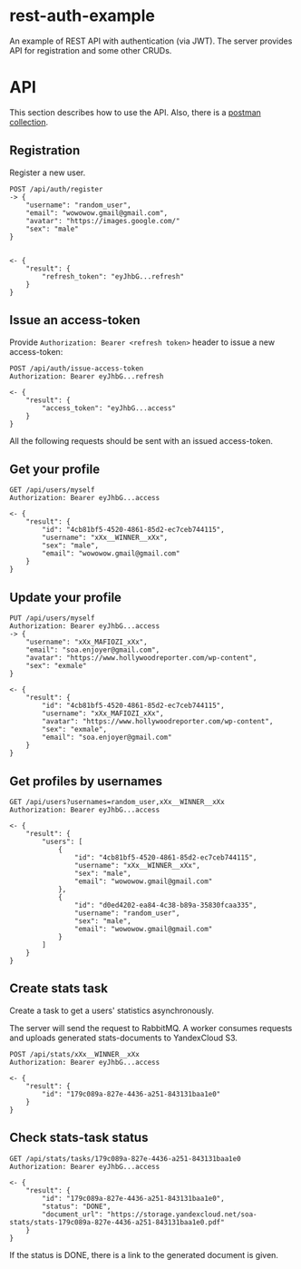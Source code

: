 # rest-auth-example

An example of REST API with authentication (via JWT). 
The server provides API for registration and some other CRUDs.

# API

This section describes how to use the API. Also, there is a [postman collection](./postman-collection.json).

## Registration

Register a new user.

```
POST /api/auth/register
-> {
    "username": "random_user",
    "email": "wowowow.gmail@gmail.com", 
    "avatar": "https://images.google.com/"
    "sex": "male"
}


<- {
    "result": {
        "refresh_token": "eyJhbG...refresh"
    }
}
```
## Issue an access-token

Provide `Authorization: Bearer <refresh token>` header to issue a new access-token:

```
POST /api/auth/issue-access-token
Authorization: Bearer eyJhbG...refresh

<- {
    "result": {
        "access_token": "eyJhbG...access"
    }
}
```

All the following requests should be sent with an issued access-token.

## Get your profile

```
GET /api/users/myself
Authorization: Bearer eyJhbG...access

<- {
    "result": {
        "id": "4cb81bf5-4520-4861-85d2-ec7ceb744115",
        "username": "xXx__WINNER__xXx",
        "sex": "male",
        "email": "wowowow.gmail@gmail.com"
    }
}
```

## Update your profile

```
PUT /api/users/myself
Authorization: Bearer eyJhbG...access
-> {
    "username": "xXx_MAFIOZI_xXx",
    "email": "soa.enjoyer@gmail.com",
    "avatar": "https://www.hollywoodreporter.com/wp-content",
    "sex": "exmale"
}

<- {
    "result": {
        "id": "4cb81bf5-4520-4861-85d2-ec7ceb744115",
        "username": "xXx_MAFIOZI_xXx",
        "avatar": "https://www.hollywoodreporter.com/wp-content",
        "sex": "exmale",
        "email": "soa.enjoyer@gmail.com"
    }
}
```

## Get profiles by usernames

```
GET /api/users?usernames=random_user,xXx__WINNER__xXx
Authorization: Bearer eyJhbG...access

<- {
    "result": {
        "users": [
            {
                "id": "4cb81bf5-4520-4861-85d2-ec7ceb744115",
                "username": "xXx__WINNER__xXx",
                "sex": "male",
                "email": "wowowow.gmail@gmail.com"
            },
            {
                "id": "d0ed4202-ea84-4c38-b89a-35830fcaa335",
                "username": "random_user",
                "sex": "male",
                "email": "wowowow.gmail@gmail.com"
            }
        ]
    }
}
```

## Create stats task

Create a task to get a users' statistics asynchronously. 

The server will send the request to RabbitMQ. A worker consumes requests and uploads generated stats-documents to YandexCloud S3.

```
POST /api/stats/xXx__WINNER__xXx
Authorization: Bearer eyJhbG...access
        
<- {
    "result": {
        "id": "179c089a-827e-4436-a251-843131baa1e0"
    }
}
```

## Check stats-task status

```
GET /api/stats/tasks/179c089a-827e-4436-a251-843131baa1e0
Authorization: Bearer eyJhbG...access
        
<- {
    "result": {
        "id": "179c089a-827e-4436-a251-843131baa1e0",
        "status": "DONE",
        "document_url": "https://storage.yandexcloud.net/soa-stats/stats-179c089a-827e-4436-a251-843131baa1e0.pdf"
    }
}
```

If the status is DONE, there is a link to the generated document is given.

